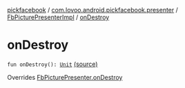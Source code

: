 [pickfacebook](../../index.md) / [com.lovoo.android.pickfacebook.presenter](../index.md) / [FbPicturePresenterImpl](index.md) / [onDestroy](./on-destroy.md)

# onDestroy

`fun onDestroy(): `[`Unit`](https://kotlinlang.org/api/latest/jvm/stdlib/kotlin/-unit/index.html) [(source)](https://github.com/lovoo/android-pickpic/blob/master/pickfacebook/pickfacebook/src/main/kotlin/com/lovoo/android/pickfacebook/presenter/FbPicturePresenterImpl.kt#L65)

Overrides [FbPicturePresenter.onDestroy](../../com.lovoo.android.pickfacebook.contract/-fb-picture-presenter/on-destroy.md)

